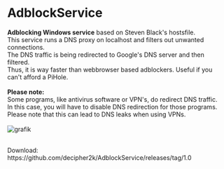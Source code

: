 # AdblockService
<b>Adblocking Windows service</b> based on Steven Black's hostsfile.<br>
This service runs a DNS proxy on localhost and filters out unwanted connections.<br>
The DNS traffic is being redirected to Google's DNS server and then filtered.<br>
Thus, it is way faster than webbrowser based adblockers. Useful if you can't afford a PiHole.<br>
<br>
<b>Please note:</b><br>
Some programs, like antivirus software or VPN's, do redirect DNS traffic.<br>
In this case, you will have to disable DNS redirection for those programs.<br>
Please note that this can lead to DNS leaks when using VPNs.<br>
<br>
![grafik](https://user-images.githubusercontent.com/18600621/169657619-3a89de38-59e8-4c6a-a93b-189007eb58f3.png)
<br>

<br>
Download:<br>
https://github.com/decipher2k/AdblockService/releases/tag/1.0
